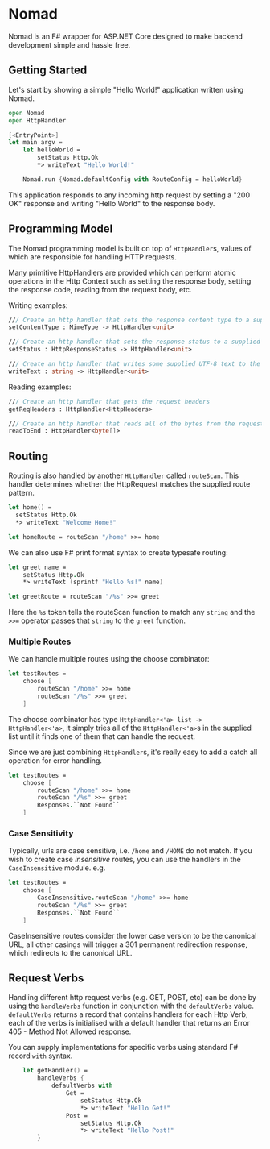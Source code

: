 # Nomad
Nomad is an F# wrapper for ASP.NET Core designed to make backend development simple and hassle free.

## Getting Started

Let's start by showing a simple "Hello World!" application written using Nomad.

```fsharp
open Nomad
open HttpHandler

[<EntryPoint>]
let main argv = 
    let helloWorld = 
        setStatus Http.Ok 
        *> writeText "Hello World!"

    Nomad.run {Nomad.defaultConfig with RouteConfig = helloWorld}
```

This application responds to any incoming http request by setting a "200 OK" response and writing "Hello World" to the response body.

## Programming Model

The Nomad programming model is built on top of `HttpHandler`s, values of which are responsible for handling HTTP requests.

Many primitive HttpHandlers are provided which can perform atomic operations in the Http Context such as setting the response body, setting the response code, reading from the request body, etc.

Writing examples:

```fsharp
/// Create an http handler that sets the response content type to a supplied content type
setContentType : MimeType -> HttpHandler<unit>

/// Create an http handler that sets the response status to a supplied status
setStatus : HttpResponseStatus -> HttpHandler<unit>

/// Create an http handler that writes some supplied UTF-8 text to the response body
writeText : string -> HttpHandler<unit>
```

Reading examples:

```fsharp
/// Create an http handler that gets the request headers
getReqHeaders : HttpHandler<HttpHeaders>

/// Create an http handler that reads all of the bytes from the request body
readToEnd : HttpHandler<byte[]>
```

## Routing

Routing is also handled by another `HttpHandler` called `routeScan`.  This handler determines whether the HttpRequest matches the supplied route pattern.

```fsharp
let home() =
  setStatus Http.Ok 
  *> writeText "Welcome Home!"

let homeRoute = routeScan "/home" >>= home
```

We can also use F# print format syntax to create typesafe routing:

```fsharp
let greet name =
    setStatus Http.Ok 
    *> writeText (sprintf "Hello %s!" name)

let greetRoute = routeScan "/%s" >>= greet
```

Here the `%s` token tells the routeScan function to match any `string` and the `>>=` operator passes that `string` to the `greet` function.

### Multiple Routes

We can handle multiple routes using the choose combinator:

```fsharp
let testRoutes =
    choose [
        routeScan "/home" >>= home
        routeScan "/%s" >>= greet
    ]
```

The choose combinator has type `HttpHandler<'a> list -> HttpHandler<'a>`, it simply tries all of the `HttpHandler<'a>`s in the supplied list until it finds one of them that can handle the request.

Since we are just combining `HttpHandler`s, it's really easy to add a catch all operation for error handling.

```fsharp
let testRoutes =
    choose [
        routeScan "/home" >>= home
        routeScan "/%s" >>= greet
        Responses.``Not Found``
    ]
```

### Case Sensitivity

Typically, urls are case sensitive, i.e. `/home` and `/HOME` do not match.  If you wish to create case *insensitive* routes, you can use the handlers in the `CaseInsensitive` module.  e.g.

```fsharp
let testRoutes =
    choose [
        CaseInsensitive.routeScan "/home" >>= home
        routeScan "/%s" >>= greet
        Responses.``Not Found``
    ]
```

CaseInsensitive routes consider the lower case version to be the canonical URL, all other casings will trigger a 301 permanent redirection response, which redirects to the canonical URL.


## Request Verbs

Handling different http request verbs (e.g. GET, POST, etc) can be done by using the `handleVerbs` function in conjunction with the `defaultVerbs` value.  `defaultVerbs` returns a record that contains handlers for each Http Verb, each of the verbs is initialised with a default handler that returns an Error 405 - Method Not Allowed response.

You can supply implementations for specific verbs using standard F# record `with` syntax.

```fsharp
    let getHandler() =
        handleVerbs {
            defaultVerbs with
                Get = 
                    setStatus Http.Ok
                    *> writeText "Hello Get!"
                Post = 
                    setStatus Http.Ok
                    *> writeText "Hello Post!"
        }
```
